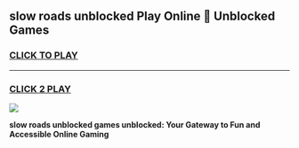 
## slow roads unblocked Play Online 👋 Unblocked Games
<h3>
<a href="https://premium.freeplayer.one?title=slow_roads_unblocked&ref=19F">CLICK TO PLAY</a></h3>
<hr>

<h3>
<a href="https://premium.freeplayer.one?title=slow_roads_unblocked&ref=19F">CLICK 2 PLAY</a>
  
</h3>

<a href="https://premium.freeplayer.one?title=slow_roads_unblocked&ref=19F"><img src="https://clearcache.store/games.png"></a>


**slow roads unblocked games unblocked: Your Gateway to Fun and Accessible Online Gaming**
